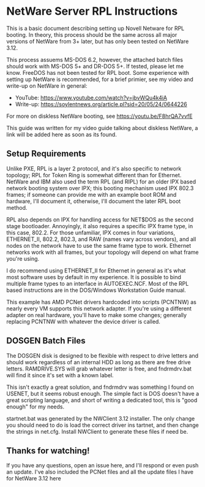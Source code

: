 # NetWare Server RPL Instructions

This is a basic document describing setting up Novell Netware for RPL booting. In theory, this process should be the same across all major versions of NetWare from 3+ later, but has only been tested on NetWare 3.12.

This process assuems MS-DOS 6.2, however, the attached batch files should work with MS-DOS 5+ and DR-DOS 5+. If tested, please let me know. FreeDOS has not been tested for RPL boot. Some experience with setting up NetWare is recommended, for a brief primier, see my video and write-up on NetWare in general:

 * YouTube: https://www.youtube.com/watch?v=jbvWQu4k4iA
 * Write-up: https://soylentnews.org/article.pl?sid=20/05/24/0644226

For more on diskless NetWare booting, see https://youtu.be/F8hrQA7vvfE

This guide was written for my video guide talking about diskless NetWare, a link will be added here as soon as its found.

## Setup Requirements

Unlike PXE, RPL is a layer 2 protocol, and it's also specific to network topology; RPL for Token Ring is somewhat different than for Ethernet. NetWare and IBM also used the term RPL (and RIPL) for an older IPX based network booting system over IPX; this booting mechanism used IPX 802.3 frames; if someone can provide me with an example boot ROM and hardware, I'll document it, otherwise, I'll document the later RPL boot method.

RPL also depends on IPX for handling access for NET$DOS as the second stage bootloader. Annoyingly, it also requires a specific IPX frame type, in this case, 802.2. For those unfamiliar, IPX comes in four variations, ETHERNET_II, 802.2, 802.3, and RAW (names vary across vendors), and all nodes on the network have to use the same frame type to work. Ethernet networks work with all frames, but your topology will depend on what frame you're using.

I do recommend using ETHERNET_II for Ethernet in general as it's what most software uses by default in my experience. It is possible to bind multiple frame types to an interface in AUTOEXEC.NCF. Most of the RPL based instructions are in the DOS/Windows Workstation Guide manual.

This example has AMD PCNet drivers hardcoded into scripts (PCNTNW) as nearly every VM supports this network adapter. If you're using a different adapter on real hardware, you'll have to make some changes; generally replacing PCNTNW with whatever the device driver is called.

## DOSGEN Batch Files

The DOSGEN disk is designed to be flexible with respect to drive letters and should work regardless of an internal HDD as long as there are free drive letters. RAMDRIVE.SYS will grab whatever letter is free, and fndrmdrv.bat will find it since it's set with a known label.

This isn't exactly a great solution, and fndrmdrv was something I found on USENET, but it seems robust enough. The simple fact is DOS doesn't have a great scripting language, and short of writing a dedicated tool, this is "good enough" for my needs.

startnet.bat was generated by the NWClient 3.12 installer. The only change you should need to do is load the correct driver ins tartnet, and then change the strings in net.cfg. Install NWClient to generate these files if need be.

## Thanks for watching!
If you have any questions, open an issue here, and I'll respond or even push an update. I've also included the PCNet files and all the update files I have for NetWare 3.12 here